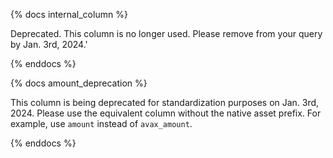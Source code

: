 {% docs internal_column %}    

Deprecated. This column is no longer used. Please remove from your query by Jan. 3rd, 2024.'

{% enddocs %}

{% docs amount_deprecation %}   

This column is being deprecated for standardization purposes on Jan. 3rd, 2024. Please use the equivalent column without the native asset prefix. For example, use `amount` instead of `avax_amount`.

{% enddocs %}